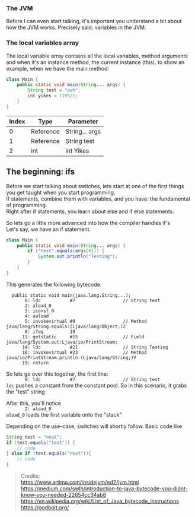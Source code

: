 ### The JVM

Before I can even start talking, it's important you understand a bit about how the JVM works.
Precisely said; variables in the JVM.


### The local variables array

The local variable array contains all the local variables, method arguments and when it's an instance method, the current instance (this).
to show an example, when we have the main method:
```java
class Main {
    public static void main(String... args) {
        String test = "owh";
        int yikes = 119521;
    }
}
```

<table>
    <thead>
        <tr>
            <th>Index</th>
            <th>Type</th>
            <th>Parameter</th>
        </tr>
    </thead>
    <tbody>
        <tr>
            <td>0</td>
            <td>Reference</td>
            <td>String... args</td>
        </tr>
        <tr>
            <td>1</td>
            <td>Reference</td>
            <td>String test</td>
        </tr>        
        <tr>
            <td>2</td>
            <td>int</td>
            <td>int Yikes</td>
        </tr>
    </tbody>
</table>

## The beginning: ifs

Before we start talking about switches, lets start at one of the first things you get taught when you start programming. \
If statements, combine them with variables, and you have: the fundamental of programming. \
Right after if statements, you learn about else and if else statements.

So lets go a little more advanced into how the compiler handles if's \
Let's say, we have an if statement.

```java
class Main {
    public static void main(String... args) {
        if ("test".equals(args[0])) {
            System.out.println("Testing");
        }
    }
}
```

This generates the following bytecode.
```
  public static void main(java.lang.String...);
       0: ldc           #7                  // String test
       2: aload_0
       3: iconst_0
       4: aaload
       5: invokevirtual #9                  // Method java/lang/String.equals:(Ljava/lang/Object;)Z
       8: ifeq          19
      11: getstatic     #15                 // Field java/lang/System.out:Ljava/io/PrintStream;
      14: ldc           #21                 // String Testing
      16: invokevirtual #23                 // Method java/io/PrintStream.println:(Ljava/lang/String;)V
      19: return
```

So lets go over this together, the first line:\
`       0: ldc           #7                  // String test` \
`ldc` pushes a constant from the constant pool.
So in this scenario, it grabs the "test" string

After this, you'll notice \
`       2: aload_0` \
`aload_0` loads the first variable onto the "stack"


Depending on the use-case, switches will shortly follow.
Basic code like
```java
String test = "neat";
if (test.equals("test")) {
    // code
} else if (test.equals("neat")){
    // code    
}
```



> Credits: \
> https://www.artima.com/insidejvm/ed2/jvm.html \
> https://medium.com/swlh/introduction-to-java-bytecode-you-didnt-know-you-needed-22654cc34ab8 \
> https://en.wikipedia.org/wiki/List_of_Java_bytecode_instructions \
> https://godbolt.org/